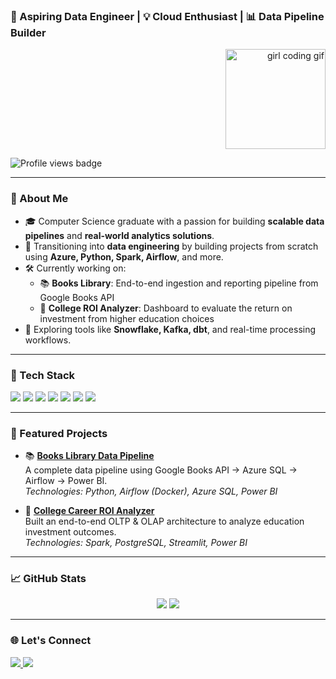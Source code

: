 <h3 align="left">
  🚀 Aspiring Data Engineer | 💡 Cloud Enthusiast | 📊 Data Pipeline Builder
</h3>

<p align="right">
  <img src="https://media.tenor.com/LoUOd7lX9CcAAAAC/woman-coding.gif" width="160" alt="girl coding gif"/>
</p>

<p align="left">
  <img src="https://komarev.com/ghpvc/?username=your-username&label=Profile%20views&color=0e75b6&style=flat" alt="Profile views badge" />
</p>


---

### 🌟 About Me

- 🎓 Computer Science graduate with a passion for building **scalable data pipelines** and **real-world analytics solutions**.
- 🔁 Transitioning into **data engineering** by building projects from scratch using **Azure, Python, Spark, Airflow**, and more.
- 🛠️ Currently working on:
  - 📚 **Books Library**: End-to-end ingestion and reporting pipeline from Google Books API
  - 🏫 **College ROI Analyzer**: Dashboard to evaluate the return on investment from higher education choices
- 🌱 Exploring tools like **Snowflake, Kafka, dbt**, and real-time processing workflows.

---

### 🧰 Tech Stack

<p align="left">
  <img src="https://img.shields.io/badge/Azure-0089D6?style=for-the-badge&logo=microsoftazure&logoColor=white"/>
  <img src="https://img.shields.io/badge/Spark-FDEE21?style=for-the-badge&logo=apachespark&logoColor=black"/>
  <img src="https://img.shields.io/badge/Airflow-017CEE?style=for-the-badge&logo=apacheairflow&logoColor=white"/>
  <img src="https://img.shields.io/badge/Snowflake-56B9EB?style=for-the-badge&logo=snowflake&logoColor=white"/>
  <img src="https://img.shields.io/badge/Power BI-F2C811?style=for-the-badge&logo=powerbi&logoColor=black"/>
  <img src="https://img.shields.io/badge/Python-3776AB?style=for-the-badge&logo=python&logoColor=white"/>
  <img src="https://img.shields.io/badge/Docker-2496ED?style=for-the-badge&logo=docker&logoColor=white"/>
</p>

---

### 🚀 Featured Projects

- 📚 [**Books Library Data Pipeline**](https://github.com/SiddhiN10/books-library-project)  
  A complete data pipeline using Google Books API → Azure SQL → Airflow → Power BI.  
  _Technologies: Python, Airflow (Docker), Azure SQL, Power BI_

- 🏫 [**College Career ROI Analyzer**](https://github.com/SiddhiN10/college-roi-analyzer)  
  Built an end-to-end OLTP & OLAP architecture to analyze education investment outcomes.  
  _Technologies: Spark, PostgreSQL, Streamlit, Power BI_

---

### 📈 GitHub Stats

<p align="center">
  <img src="https://github-readme-stats.vercel.app/api?username=SiddhiN10&show_icons=true&theme=tokyonight" />
  <img src="https://github-readme-streak-stats.herokuapp.com/?user=SiddhiN10&theme=tokyonight"/>
</p>

---

### 🌐 Let's Connect

<p>
  <a href="[https://www.linkedin.com/in/your-linkedin/](https://www.linkedin.com/in/siddhi-nair02/)" target="_blank">
    <img src="https://img.shields.io/badge/LinkedIn-0A66C2?style=for-the-badge&logo=linkedin&logoColor=white"/>
  </a>
  <a href="mailto:nairsiddhi01.ofc@gmail.com">
    <img src="https://img.shields.io/badge/Email-D14836?style=for-the-badge&logo=gmail&logoColor=white"/>
  </a>
</p>
